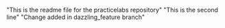 "This is the readme file for the practicelabs repository"
"This is the second line"
"Change added in dazzling_feature branch"